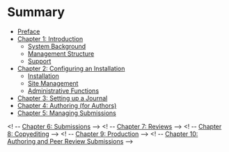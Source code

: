 # Summary

* [Preface](README.md)
* [Chapter 1: Introduction](01-introduction.md)
  * [System Background](01-1-system-background.md)
  * [Management Structure](01-2-management-structure.md)
  * [Support](01-3-support.md)
* [Chapter 2: Configuring an Installation](chapter_2_installation.md)
  * [Installation](02-1-installation.md)
  * [Site Management](02-2-site-management.md)
  * [Administrative Functions](02-3-administrative-functions.md) 
* [Chapter 3: Setting up a Journal](chapter_3_configuring_a_new_installation.md) 
* [Chapter 4: Authoring (for Authors)](chapter_4_setting_up_a_new_journal.md) 
* [Chapter 5: Managing Submissions](chapter_5_issue_management.md)

<! -- [Chapter 6: Submissions](chapter_6_submissions.md) -->
<! -- [Chapter 7: Reviews](chapter_7_reviews.md) -->
<! -- [Chapter 8: Copyediting](chapter_8_copyediting.md) -->
<! -- [Chapter 9: Production](chapter_9_production.md) -->
<! -- [Chapter 10: Authoring and Peer Review Submissions](chapter_10_.md) -->